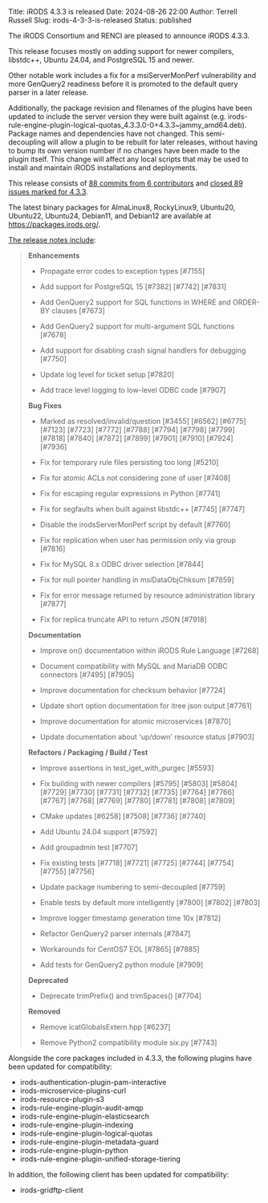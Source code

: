 Title: iRODS 4.3.3 is released
Date: 2024-08-26 22:00
Author: Terrell Russell
Slug: irods-4-3-3-is-released
Status: published

The iRODS Consortium and RENCI are pleased to announce iRODS 4.3.3.

This release focuses mostly on adding support for newer compilers, libstdc++, Ubuntu 24.04, and PostgreSQL 15 and newer.

Other notable work includes a fix for a msiServerMonPerf vulnerability and more GenQuery2 readiness before it is promoted to the default query parser in a later release.

Additionally, the package revision and filenames of the plugins have been updated to include the server version they were built against (e.g. irods-rule-engine-plugin-logical-quotas_4.3.3.0-0+4.3.3~jammy_amd64.deb).  Package names and dependencies have not changed.  This semi-decoupling will allow a plugin to be rebuilt for later releases, without having to bump its own version number if no changes have been made to the plugin itself.  This change will affect any local scripts that may be used to install and maintain iRODS installations and deployments.

This release consists of [88 commits from 6 contributors](https://github.com/irods/irods/compare/4.3.2...4.3.3) and [closed 89 issues marked for 4.3.3](https://github.com/irods/irods/issues?q=milestone%3A4.3.3).

The latest binary packages for AlmaLinux8, RockyLinux9, Ubuntu20, Ubuntu22, Ubuntu24, Debian11, and Debian12 are available at <https://packages.irods.org/>.

<!--more-->

[The release notes include](https://docs.irods.org/4.3.3/release_notes/):


> **Enhancements**
>
> - Propagate error codes to exception types [#7155]
>
> - Add support for PostgreSQL 15 [#7382] [#7742] [#7831]
>
> - Add GenQuery2 support for SQL functions in WHERE and ORDER-BY clauses [#7673]
>
> - Add GenQuery2 support for multi-argument SQL functions [#7678]
>
> - Add support for disabling crash signal handlers for debugging [#7750]
>
> - Update log level for ticket setup [#7820]
>
> - Add trace level logging to low-level ODBC code [#7907]
>
>
> **Bug Fixes**
>
> - Marked as resolved/invalid/question [#3455] [#6562] [#6775] [#7123] [#7723] [#7772] [#7788] [#7794] [#7798] [#7799] [#7818] [#7840] [#7872] [#7899] [#7901] [#7910] [#7924] [#7936]
>
> - Fix for temporary rule files persisting too long [#5210]
>
> - Fix for atomic ACLs not considering zone of user [#7408]
>
> - Fix for escaping regular expressions in Python [#7741]
>
> - Fix for segfaults when built against libstdc++ [#7745] [#7747]
>
> - Disable the irodsServerMonPerf script by default [#7760]
>
> - Fix for replication when user has permission only via group [#7816]
>
> - Fix for MySQL 8.x ODBC driver selection [#7844]
>
> - Fix for null pointer handling in msiDataObjChksum [#7859]
>
> - Fix for error message returned by resource administration library [#7877]
>
> - Fix for replica truncate API to return JSON [#7918]
>
>
> **Documentation**
>
> - Improve on() documentation within iRODS Rule Language [#7268]
>
> - Document compatibility with MySQL and MariaDB ODBC connectors [#7495] [#7905]
>
> - Improve documentation for checksum behavior [#7724]
>
> - Update short option documentation for itree json output [#7761]
>
> - Improve documentation for atomic microservices [#7870]
>
> - Update documentation about 'up/down' resource status [#7903]
>
>
> **Refactors / Packaging / Build / Test**
>
> - Improve assertions in test_iget_with_purgec [#5593]
>
> - Fix building with newer compilers [#5795] [#5803] [#5804] [#7729] [#7730] [#7731] [#7732] [#7735] [#7764] [#7766] [#7767] [#7768] [#7769] [#7780] [#7781] [#7808] [#7809]
>
> - CMake updates [#6258] [#7508] [#7736] [#7740]
>
> - Add Ubuntu 24.04 support [#7592]
>
> - Add groupadmin test [#7707]
>
> - Fix existing tests [#7718] [#7721] [#7725] [#7744] [#7754] [#7755] [#7756]
>
> - Update package numbering to semi-decoupled [#7759]
>
> - Enable tests by default more intelligently [#7800] [#7802] [#7803]
>
> - Improve logger timestamp generation time 10x [#7812]
>
> - Refactor GenQuery2 parser internals [#7847]
>
> - Workarounds for CentOS7 EOL [#7865] [#7885]
>
> - Add tests for GenQuery2 python module [#7909]
>
>
> **Deprecated**
>
> - Deprecate trimPrefix() and trimSpaces() [#7704]
>
>
> **Removed**
>
> - Remove icatGlobalsExtern.hpp [#6237]
>
> - Remove Python2 compatibility module six.py [#7743]


Alongside the core packages included in 4.3.3, the following plugins have been updated for compatibility:

- irods-authentication-plugin-pam-interactive
- irods-microservice-plugins-curl
- irods-resource-plugin-s3
- irods-rule-engine-plugin-audit-amqp
- irods-rule-engine-plugin-elasticsearch
- irods-rule-engine-plugin-indexing
- irods-rule-engine-plugin-logical-quotas
- irods-rule-engine-plugin-metadata-guard
- irods-rule-engine-plugin-python
- irods-rule-engine-plugin-unified-storage-tiering

In addition, the following client has been updated for compatibility:

- irods-gridftp-client

